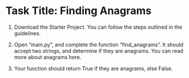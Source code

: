# Task Title: Finding Anagrams

1.  Download the Starter Project. You can follow the steps outlined in the guidelines.

2.  Open “main.py”, and complete the function “find_anagrams”. It should accept two strings, and determine if they are anagrams. You can read more about anagrams here.

3.  Your function should return True  if they are anagrams, else  False.